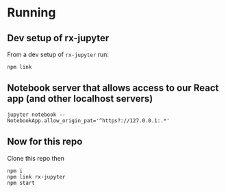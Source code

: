 # Running

## Dev setup of rx-jupyter

From a dev setup of `rx-jupyter` run:

```
npm link
```

## Notebook server that allows access to our React app (and other localhost servers)

```
jupyter notebook --NotebookApp.allow_origin_pat='^https?://127.0.0.1:.*'
```

## Now for this repo

Clone this repo then

```
npm i
npm link rx-jupyter
npm start
```


